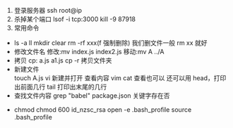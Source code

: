1. 登录服务器
   ssh root@ip
2. 杀掉某个端口
   lsof -i tcp:3000 kill -9 87918
3. 常用命令

- ls -a ll mkdir clear rm -rf xxx(f 强制删除) 我们删文件一般 rm xx 就好
- 修改文件名
  修改:mv index.js index2.js
  移动:mv A ../A
- 拷贝
  cp: a.js a1.js cp -r 拷贝文件夹
- 新建文件  
  touch A.js vi 新建并打开 查看内容 vim cat 查看也可以 还可以用 head，打印出前面几行 tail 打印出末尾的几行
- 查找文件内容
  grep "babel" package.json 关键字存在否

* chmod
  chmod 600 id_nzsc_rsa
  open -e .bash_profile
  source .bash_profile
